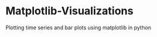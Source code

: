 Matplotlib-Visualizations
=========================

Plotting time series and bar plots using matplotlib in python
